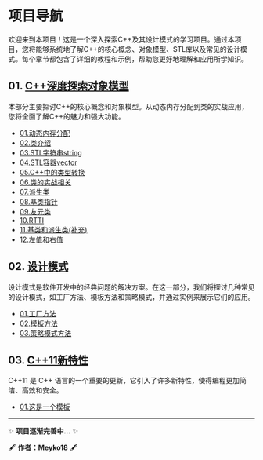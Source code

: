 # 项目导航

欢迎来到本项目！这是一个深入探索C++及其设计模式的学习项目。通过本项目，您将能够系统地了解C++的核心概念、对象模型、STL库以及常见的设计模式。每个章节都包含了详细的教程和示例，帮助您更好地理解和应用所学知识。

## 01. [C++深度探索对象模型](./00.C++plus/readme.md)

本部分主要探讨C++的核心概念和对象模型。从动态内存分配到类的实战应用，您将全面了解C++的魅力和强大功能。

- [01.动态内存分配](./00.C++plus/01.dynamic%20memory%20allocation/readme.md)
- [02.类介绍](./00.C++plus/02.class%20introduction/readme.md)
- [03.STL字符串string](./00.C++plus/03.string%20type/readme.md)
- [04.STL容器vector](./00.C++plus/04.vector%20type/readme.md)
- [05.C++中的类型转换](./00.C++plus/05.type%20conversion/readme.md)
- [06.类的实战相关](./00.C++plus/06.class%20combat/readme.md)
- [07.派生类](./00.C++plus/07.Derived%20class/readme.md)
- [08.基类指针](./00.C++plus/08.Base%20class%20pointer/readme.md)
- [09.友元类](./00.C++plus/09.friend%20class/readme.md)
- [10.RTTI](./00.C++plus/10.RTTI/readme.md)
- [11.基类和派生类(补充)](./00.C++plus/11.base%20class%20and%20derived%20class/readme.md)
- [12.左值和右值](./00.C++plus/12.lvalues%20and%20rvalues/readme.md)

## 02. [设计模式](./01.Design%20Patterns/readme.md)

设计模式是软件开发中的经典问题的解决方案。在这一部分，我们将探讨几种常见的设计模式，如工厂方法、模板方法和策略模式，并通过实例来展示它们的应用。

- [01.工厂方法](./01.Design%20Patterns/01.Animal/readme.md)
- [02.模板方法](./01.Design%20Patterns/02.beverage/readme.md)
- [03.策略模式方法](./01.Design%20Patterns/03.SortStrategy/readme.md)


## 03. [C++11新特性](./02.New%20features%20of%20C++11/readme.md)

C++11 是 C++ 语言的一个重要的更新，它引入了许多新特性，使得编程更加简洁、高效和安全。

- [01.这是一个模板](./02.New%20features%20of%20C++11/readme.md)


---

✨ **项目逐渐完善中...** ✨

🖋 **作者：Meyko18** 🖋
